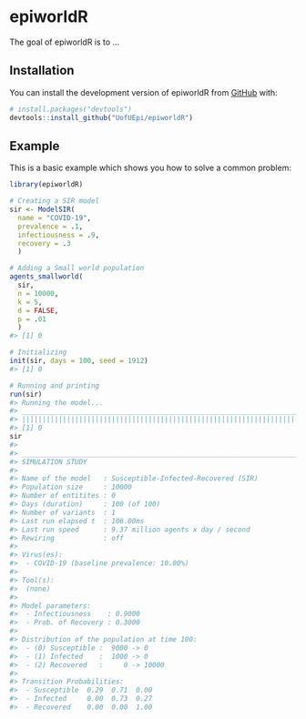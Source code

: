 
<!-- README.md is generated from README.Rmd. Please edit that file -->

# epiworldR

<!-- badges: start -->

<!-- badges: end -->

The goal of epiworldR is to …

## Installation

You can install the development version of epiworldR from
[GitHub](https://github.com/) with:

``` r
# install.packages("devtools")
devtools::install_github("UofUEpi/epiworldR")
```

## Example

This is a basic example which shows you how to solve a common problem:

``` r
library(epiworldR)

# Creating a SIR model
sir <- ModelSIR(
  name = "COVID-19",
  prevalence = .1,
  infectiousness = .9,
  recovery = .3
  )

# Adding a Small world population 
agents_smallworld(
  sir,
  n = 10000,
  k = 5,
  d = FALSE,
  p = .01
  )
#> [1] 0

# Initializing 
init(sir, days = 100, seed = 1912)
#> [1] 0

# Running and printing
run(sir)
#> Running the model...
#> _________________________________________________________________________
#> ||||||||||||||||||||||||||||||||||||||||||||||||||||||||||||||||||||||||| done.
#> [1] 0
sir
#> 
#> ________________________________________________________________________________
#> SIMULATION STUDY
#> 
#> Name of the model   : Susceptible-Infected-Recovered (SIR)
#> Population size     : 10000
#> Number of entitites : 0
#> Days (duration)     : 100 (of 100)
#> Number of variants  : 1
#> Last run elapsed t  : 106.00ms
#> Last run speed      : 9.37 million agents x day / second
#> Rewiring            : off
#> 
#> Virus(es):
#>  - COVID-19 (baseline prevalence: 10.00%)
#> 
#> Tool(s):
#>  (none)
#> 
#> Model parameters:
#>  - Infectiousness    : 0.9000
#>  - Prob. of Recovery : 0.3000
#> 
#> Distribution of the population at time 100:
#>  - (0) Susceptible :  9000 -> 0
#>  - (1) Infected    :  1000 -> 0
#>  - (2) Recovered   :     0 -> 10000
#> 
#> Transition Probabilities:
#>  - Susceptible  0.29  0.71  0.00
#>  - Infected     0.00  0.73  0.27
#>  - Recovered    0.00  0.00  1.00
```
